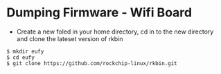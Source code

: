 # Dumping Firmware - Wifi Board
- Create a new foled in your home directory, cd in to the new directory and clone the lateset version of rkbin 
```
$ mkdir eufy
$ cd eufy
$ git clone https://github.com/rockchip-linux/rkbin.git
```
